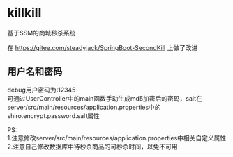 # killkill
基于SSM的商城秒杀系统  

在 https://gitee.com/steadyjack/SpringBoot-SecondKill 上做了改进  


## 用户名和密码
debug用户密码为:12345  
可通过UserController中的main函数手动生成md5加密后的密码，salt在server/src/main/resources/application.properties中的shiro.encrypt.password.salt属性


PS:  
1.注意修改server/src/main/resources/application.properties中相关自定义属性  
2.注意自己修改数据库中待秒杀商品的可秒杀时间，以免不可用
